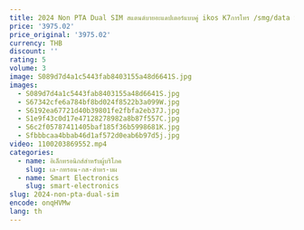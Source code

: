 ```yaml
---
title: 2024 Non PTA Dual SIM สแตนด์บายอะแดปเตอร์แบบคู่ ikos K7การโทร /smg/data Share สำหรับ iPhone5-15 Pro max/i POD touch/i Pad
price: '3975.02'
price_original: '3975.02'
currency: THB
discount: ''
rating: 5
volume: 3
image: S089d7d4a1c5443fab8403155a48d6641S.jpg
images:
  - S089d7d4a1c5443fab8403155a48d6641S.jpg
  - S67342cfe6a784bf8bd024f8522b3a099W.jpg
  - S6192ea67721d40b39801fe2fbfa2eb37J.jpg
  - S1e9f43c0d17e47128278982a8b87f557C.jpg
  - S6c2f05787411405baf185f36b5998681K.jpg
  - Sfbbbcaa4bbab46d1af572d0eab6b97d5j.jpg
video: 1100203869552.mp4
categories:
  - name: อิเล็กทรอนิกส์สำหรับผู้บริโภค
    slug: เล-กทรอน-กส-สำหร-บผ
  - name: Smart Electronics
    slug: smart-electronics
slug: 2024-non-pta-dual-sim
encode: onqHVMw
lang: th
---
```

  